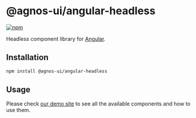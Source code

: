 # @agnos-ui/angular-headless

[![npm](https://img.shields.io/npm/v/@agnos-ui/angular-headless)](https://www.npmjs.com/package/@agnos-ui/angular-headless)

Headless component library for [Angular](https://angular.io/).

## Installation

```sh
npm install @agnos-ui/angular-headless
```

## Usage

Please check [our demo site](https://amadeusitgroup.github.io/AgnosUI/latest/) to see all the available components and how to use them.
